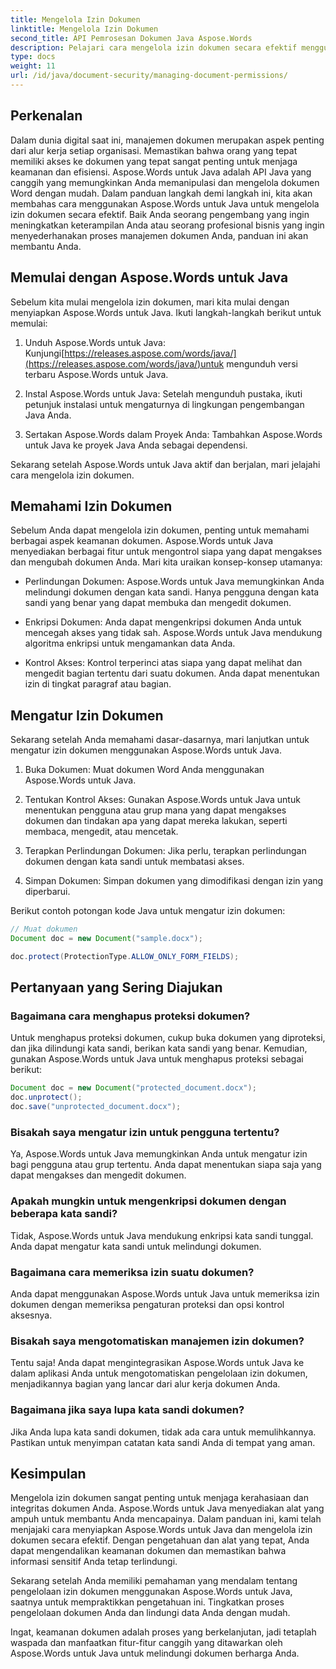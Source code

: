 ```yaml
---
title: Mengelola Izin Dokumen
linktitle: Mengelola Izin Dokumen
second_title: API Pemrosesan Dokumen Java Aspose.Words
description: Pelajari cara mengelola izin dokumen secara efektif menggunakan Aspose.Words untuk Java. Panduan lengkap ini menyediakan petunjuk langkah demi langkah dan contoh kode sumber.
type: docs
weight: 11
url: /id/java/document-security/managing-document-permissions/
---
```


## Perkenalan

Dalam dunia digital saat ini, manajemen dokumen merupakan aspek penting dari alur kerja setiap organisasi. Memastikan bahwa orang yang tepat memiliki akses ke dokumen yang tepat sangat penting untuk menjaga keamanan dan efisiensi. Aspose.Words untuk Java adalah API Java yang canggih yang memungkinkan Anda memanipulasi dan mengelola dokumen Word dengan mudah. Dalam panduan langkah demi langkah ini, kita akan membahas cara menggunakan Aspose.Words untuk Java untuk mengelola izin dokumen secara efektif. Baik Anda seorang pengembang yang ingin meningkatkan keterampilan Anda atau seorang profesional bisnis yang ingin menyederhanakan proses manajemen dokumen Anda, panduan ini akan membantu Anda.

## Memulai dengan Aspose.Words untuk Java

Sebelum kita mulai mengelola izin dokumen, mari kita mulai dengan menyiapkan Aspose.Words untuk Java. Ikuti langkah-langkah berikut untuk memulai:

1.  Unduh Aspose.Words untuk Java: Kunjungi[https://releases.aspose.com/words/java/](https://releases.aspose.com/words/java/)untuk mengunduh versi terbaru Aspose.Words untuk Java.

2. Instal Aspose.Words untuk Java: Setelah mengunduh pustaka, ikuti petunjuk instalasi untuk mengaturnya di lingkungan pengembangan Java Anda.

3. Sertakan Aspose.Words dalam Proyek Anda: Tambahkan Aspose.Words untuk Java ke proyek Java Anda sebagai dependensi.

Sekarang setelah Aspose.Words untuk Java aktif dan berjalan, mari jelajahi cara mengelola izin dokumen.

## Memahami Izin Dokumen

Sebelum Anda dapat mengelola izin dokumen, penting untuk memahami berbagai aspek keamanan dokumen. Aspose.Words untuk Java menyediakan berbagai fitur untuk mengontrol siapa yang dapat mengakses dan mengubah dokumen Anda. Mari kita uraikan konsep-konsep utamanya:

- Perlindungan Dokumen: Aspose.Words untuk Java memungkinkan Anda melindungi dokumen dengan kata sandi. Hanya pengguna dengan kata sandi yang benar yang dapat membuka dan mengedit dokumen.

- Enkripsi Dokumen: Anda dapat mengenkripsi dokumen Anda untuk mencegah akses yang tidak sah. Aspose.Words untuk Java mendukung algoritma enkripsi untuk mengamankan data Anda.

- Kontrol Akses: Kontrol terperinci atas siapa yang dapat melihat dan mengedit bagian tertentu dari suatu dokumen. Anda dapat menentukan izin di tingkat paragraf atau bagian.

## Mengatur Izin Dokumen

Sekarang setelah Anda memahami dasar-dasarnya, mari lanjutkan untuk mengatur izin dokumen menggunakan Aspose.Words untuk Java.

1. Buka Dokumen: Muat dokumen Word Anda menggunakan Aspose.Words untuk Java.

2. Tentukan Kontrol Akses: Gunakan Aspose.Words untuk Java untuk menentukan pengguna atau grup mana yang dapat mengakses dokumen dan tindakan apa yang dapat mereka lakukan, seperti membaca, mengedit, atau mencetak.

3. Terapkan Perlindungan Dokumen: Jika perlu, terapkan perlindungan dokumen dengan kata sandi untuk membatasi akses.

4. Simpan Dokumen: Simpan dokumen yang dimodifikasi dengan izin yang diperbarui.

Berikut contoh potongan kode Java untuk mengatur izin dokumen:

```java
// Muat dokumen
Document doc = new Document("sample.docx");

doc.protect(ProtectionType.ALLOW_ONLY_FORM_FIELDS);
```

## Pertanyaan yang Sering Diajukan

### Bagaimana cara menghapus proteksi dokumen?

Untuk menghapus proteksi dokumen, cukup buka dokumen yang diproteksi, dan jika dilindungi kata sandi, berikan kata sandi yang benar. Kemudian, gunakan Aspose.Words untuk Java untuk menghapus proteksi sebagai berikut:

```java
Document doc = new Document("protected_document.docx");
doc.unprotect();
doc.save("unprotected_document.docx");
```

### Bisakah saya mengatur izin untuk pengguna tertentu?

Ya, Aspose.Words untuk Java memungkinkan Anda untuk mengatur izin bagi pengguna atau grup tertentu. Anda dapat menentukan siapa saja yang dapat mengakses dan mengedit dokumen.

### Apakah mungkin untuk mengenkripsi dokumen dengan beberapa kata sandi?

Tidak, Aspose.Words untuk Java mendukung enkripsi kata sandi tunggal. Anda dapat mengatur kata sandi untuk melindungi dokumen.

### Bagaimana cara memeriksa izin suatu dokumen?

Anda dapat menggunakan Aspose.Words untuk Java untuk memeriksa izin dokumen dengan memeriksa pengaturan proteksi dan opsi kontrol aksesnya.

### Bisakah saya mengotomatiskan manajemen izin dokumen?

Tentu saja! Anda dapat mengintegrasikan Aspose.Words untuk Java ke dalam aplikasi Anda untuk mengotomatiskan pengelolaan izin dokumen, menjadikannya bagian yang lancar dari alur kerja dokumen Anda.

### Bagaimana jika saya lupa kata sandi dokumen?

Jika Anda lupa kata sandi dokumen, tidak ada cara untuk memulihkannya. Pastikan untuk menyimpan catatan kata sandi Anda di tempat yang aman.

## Kesimpulan

Mengelola izin dokumen sangat penting untuk menjaga kerahasiaan dan integritas dokumen Anda. Aspose.Words untuk Java menyediakan alat yang ampuh untuk membantu Anda mencapainya. Dalam panduan ini, kami telah menjajaki cara menyiapkan Aspose.Words untuk Java dan mengelola izin dokumen secara efektif. Dengan pengetahuan dan alat yang tepat, Anda dapat mengendalikan keamanan dokumen dan memastikan bahwa informasi sensitif Anda tetap terlindungi.

Sekarang setelah Anda memiliki pemahaman yang mendalam tentang pengelolaan izin dokumen menggunakan Aspose.Words untuk Java, saatnya untuk mempraktikkan pengetahuan ini. Tingkatkan proses pengelolaan dokumen Anda dan lindungi data Anda dengan mudah.

Ingat, keamanan dokumen adalah proses yang berkelanjutan, jadi tetaplah waspada dan manfaatkan fitur-fitur canggih yang ditawarkan oleh Aspose.Words untuk Java untuk melindungi dokumen berharga Anda.